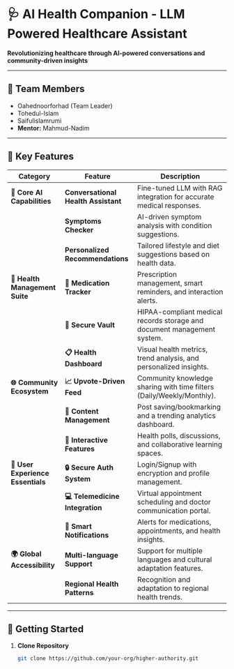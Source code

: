 # 🩺 AI Health Companion - LLM Powered Healthcare Assistant

**Revolutionizing healthcare through AI-powered conversations and community-driven insights**

---

## 👥 Team Members
- Oahednoorforhad (Team Leader)  
- Tohedul-Islam  
- Saifulislamrumi  
- **Mentor:** Mahmud-Nadim  

---

## 🌟 Key Features

| **Category**                  | **Feature**                         | **Description**                                                                                 |
|-------------------------------|-------------------------------------|-------------------------------------------------------------------------------------------------|
| **🤖 Core AI Capabilities**   | **Conversational Health Assistant** | Fine-tuned LLM with RAG integration for accurate medical responses.                             |
|                               | **Symptoms Checker**                | AI-driven symptom analysis with condition suggestions.                                          |
|                               | **Personalized Recommendations**    | Tailored lifestyle and diet suggestions based on health data.                                   |
| **🧠 Health Management Suite**| **💊 Medication Tracker**           | Prescription management, smart reminders, and interaction alerts.                              |
|                               | **🔐 Secure Vault**                 | HIPAA-compliant medical records storage and document management system.                         |
|                               | **📋 Health Dashboard**             | Visual health metrics, trend analysis, and personalized insights.                               |
| **🌐 Community Ecosystem**    | **📈 Upvote-Driven Feed**           | Community knowledge sharing with time filters (Daily/Weekly/Monthly).                          |
|                               | **📌 Content Management**           | Post saving/bookmarking and a trending analytics dashboard.                                     |
|                               | **💬 Interactive Features**         | Health polls, discussions, and collaborative learning spaces.                                   |
| **🔄 User Experience Essentials** | **🔒 Secure Auth System**           | Login/Signup with encryption and profile management.                                           |
|                               | **💻 Telemedicine Integration**     | Virtual appointment scheduling and doctor communication portal.                                 |
|                               | **🔔 Smart Notifications**          | Alerts for medications, appointments, and health insights.                                      |
| **🌍 Global Accessibility**   | **Multi-language Support**          | Support for multiple languages and cultural adaptation features.                                |
|                               | **Regional Health Patterns**        | Recognition and adaptation to regional health trends.                                           |

---

## 🚀 Getting Started

1. **Clone Repository**
   ```bash
   git clone https://github.com/your-org/higher-authority.git
